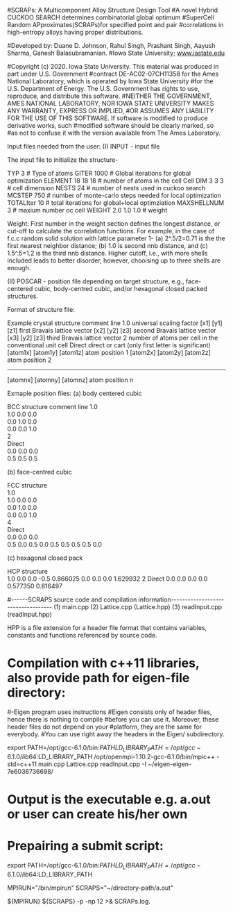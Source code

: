 #SCRAPs: A Multicomponent Alloy Structure Design Tool
#A novel Hybrid CUCKOO SEARCH determines combinatorial global optimum
#SuperCell Random APproximates(SCRAPs)for specified point and pair
#correlations in high-entropy alloys having proper distributions.

#Developed by: Duane D. Johnson, Rahul Singh, Prashant Singh, Aayush Sharma, Ganesh Balasubramanian.
#Iowa State University; www.iastate.edu

#Copyright (c) 2020. Iowa State University.  This material was produced in part under U.S. Government 
#contract DE-AC02-07CH11358 for the Ames National Laboratory, which is operated by Iowa State University
#for the U.S. Department of Energy. The U.S. Government has rights to use, reproduce, and distribute this software. 
#NEITHER THE GOVERNMENT, AMES NATIONAL LABORATORY, NOR IOWA STATE UNIVERSITY MAKES ANY WARRANTY, EXPRESS OR IMPLIED, 
#OR ASSUMES ANY LIABILITY FOR THE USE OF THIS SOFTWARE. If software is modified to produce derivative works, such 
#modified software should be clearly marked, so #as not to confuse it with the version available from The Ames Laboratory.

Input files needed from the user: 
(I) INPUT  - input file 

The input file to initialize the structure-

TYP         3       	 # Type of atoms
GITER       1000     	 # Global iterations for global optimization
ELEMENT     18 18 18 	 # number of atoms in the cell
Cell DIM    3 3 3    	 # cell dimension 
NESTS       24        	 # number of nests used in cuckoo search
MCSTEP      750       	 # number of monte-carlo steps needed for local optimization 
TOTALIter   10        	 # total iterations for global+local optimziation
MAXSHELLNUM 3            # maxium number oc cell
WEIGHT      2.0 1.0 1.0  # weight

Weight: First number in the weight section defines the longest distance, or cut-off to calculate 
	the correlation functions. For example, in the case of f.c.c random solid solution with 
	lattice parameter 1- (a) 2^.5/2=0.71 is the the first nearest neighbor distance; 
	(b) 1.0 is second nnb distance, and (c) 1.5^.5=1.2 is the third nnb distance. 
	Higher cutoff, i.e., with more shells included leads to better disorder, however, chooising
	up to three shells are enough.

(II) POSCAR - position file depending on target structure, 
e.g., face-centered cubic, body-centred cubic, and/or hexagonal closed packed structures.

Format of structure file:

Example crystal structure      comment line
  1.0             	       universal scaling factor
 [x1] [y1] [z1]	 	       first  Bravais lattice vector
 [x2] [y2] [z3]  	       second Bravais lattice vector
 [x3] [y2] [z3]  	       third  Bravais lattice vector
 2               	       number of atoms per cell in the conventional unit cell
Direct           	       direct or cart (only first letter is significant)
 [atom1x] [atom1y] [atom1z]    atom position 1
 [atom2x] [atom2y] [atom2z]    atom position 2
   ---      ---      ---         
 [atomnx] [atomny] [atomnz]    atom position n

Exmaple position files:
(a) body centered cubic

BCC structure    comment line
 1.0             
 1.0 0.0 0.0     
 0.0 1.0 0.0     
 0.0 0.0 1.0     
 2               
Direct           
 0.0 0.0 0.0     
 0.5 0.5 0.5     

(b) face-centred cubic

FCC structure    
1.0             
 1.0 0.0 0.0     
 0.0 1.0 0.0     
 0.0 0.0 1.0     
 4               
Direct           
 0.0 0.0 0.0     
 0.5 0.0 0.5
 0.0 0.5 0.5
 0.5 0.5 0.0


(c) hexagonal closed pack

HCP structure                  
 1.0  0.0       0.0
-0.5  0.866025  0.0
 0.0  0.0       1.629932
 2 
Direct 
 0.0  0.0       0.0
 0.0  0.577350  0.816497


#------SCRAPS source code and compilation information-----------------------------------
(1) main.cpp
(2) Lattice.cpp (Lattice.hpp)
(3) readInput.cpp (readInput.hpp)

HPP is a file extension for a header file format that contains
variables, constants and functions referenced by source code.



# Compilation with c++11 libraries, also provide path for eigen-file directory:

#-Eigen program uses instructions
#Eigen consists only of header files, hence there is nothing to compile
#before you can use it. Moreover, these header files do not depend on your
#platform, they are the same for everybody. 
#You can use right away the headers in the Eigen/ subdirectory.

export PATH=/opt/gcc-6.1.0/bin:$PATH LD_LIBRARY_PATH=/opt/gcc-6.1.0/lib64:$LD_LIBRARY_PATH
/opt/openmpi-1.10.2-gcc-6.1.0/bin/mpic++ -std=c++11 main.cpp Lattice.cpp readInput.cpp -I ~/eigen-eigen-7e6036736698/

# Output is the executable e.g. a.out or user can create his/her own

# Prepairing a submit script:

export PATH=/opt/gcc-6.1.0/bin:$PATH LD_LIBRARY_PATH=/opt/gcc-6.1.0/lib64:$LD_LIBRARY_PATH

MPIRUN="/bin/mpirun"
SCRAPS="~/directory-path/a.out"

${MPIRUN}  ${SCRAPS} -p -np 12 >& SCRAPs.log.
